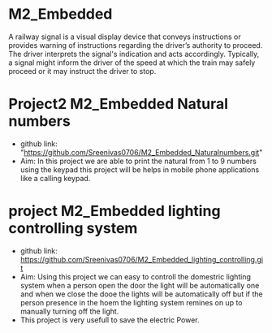 # M2_Embedded

A railway signal is a visual display device that conveys instructions or provides warning of instructions regarding the driver’s authority to proceed. The driver interprets the signal's indication and acts accordingly. Typically, a signal might inform the driver of the speed at which the train may safely proceed or it may instruct the driver to stop.

# Project2 M2_Embedded Natural numbers
* github link: "https://github.com/Sreenivas0706/M2_Embedded_Naturalnumbers.git"
* Aim: In this project we are able to print the natural from 1 to 9 numbers using the keypad this project will be helps in mobile phone applications like a calling keypad.


# project M2_Embedded lighting controlling system
* github link: https://github.com/Sreenivas0706/M2_Embedded_lighting_controlling.git
* Aim: Using this project we can easy to controll the domestric lighting system when a person open the door the light will be automatically one and when we close the dooe the lights will be automatically off but if the person presence in the hoem the lighting system remines on up to manually turning off the light.
* This project is very usefull to save the electric Power.
